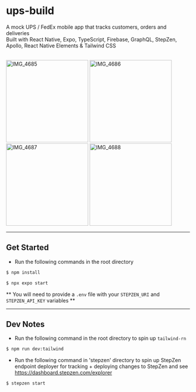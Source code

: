# ups-build

A mock UPS / FedEx mobile app that tracks customers, orders and deliveries
<br/>
Built with React Native, Expo, TypeScript, Firebase, GraphQL, StepZen, Apollo, React Native Elements & Tailwind CSS
<br/>
<br/>

<img width="225" alt="IMG_4685" src="https://user-images.githubusercontent.com/93687275/252123571-a6ac8ca8-414e-4e34-890f-df07dd170c74.PNG"> <img width="225" alt="IMG_4686" src="https://user-images.githubusercontent.com/93687275/252123707-79569b77-1505-421b-9151-7147621436cd.PNG"> <img width="225" alt="IMG_4687" src="https://user-images.githubusercontent.com/93687275/252123749-cc93e64c-66fd-45ff-9baf-7767d1958e4a.PNG"> <img width="225" alt="IMG_4688" src="https://user-images.githubusercontent.com/93687275/252123760-3a332ec7-e067-423c-8f72-b185cb8836be.PNG">

---

## Get Started

- Run the following commands in the root directory

```bash
$ npm install
```

```bash
$ npx expo start
```

** You will need to provide a `.env` file with your `STEPZEN_URI` and `STEPZEN_API_KEY` variables **

---

## Dev Notes

- Run the following command in the root directory to spin up `tailwind-rn`

```bash
$ npm run dev:tailwind
```

- Run the following command in 'stepzen' directory to spin up StepZen endpoint deployer for tracking + deploying changes to StepZen and see https://dashboard.stepzen.com/explorer

```bash
$ stepzen start
```
